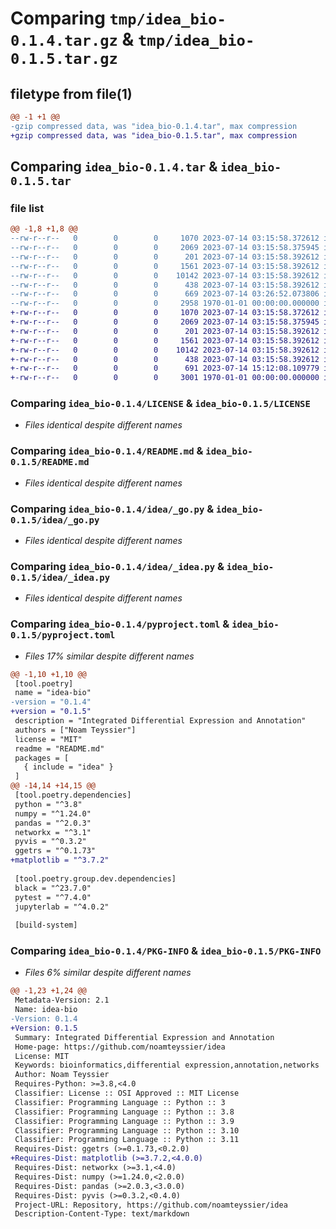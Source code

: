 # Comparing `tmp/idea_bio-0.1.4.tar.gz` & `tmp/idea_bio-0.1.5.tar.gz`

## filetype from file(1)

```diff
@@ -1 +1 @@
-gzip compressed data, was "idea_bio-0.1.4.tar", max compression
+gzip compressed data, was "idea_bio-0.1.5.tar", max compression
```

## Comparing `idea_bio-0.1.4.tar` & `idea_bio-0.1.5.tar`

### file list

```diff
@@ -1,8 +1,8 @@
--rw-r--r--   0        0        0     1070 2023-07-14 03:15:58.372612 idea_bio-0.1.4/LICENSE
--rw-r--r--   0        0        0     2069 2023-07-14 03:15:58.375945 idea_bio-0.1.4/README.md
--rw-r--r--   0        0        0      201 2023-07-14 03:15:58.392612 idea_bio-0.1.4/idea/__init__.py
--rw-r--r--   0        0        0     1561 2023-07-14 03:15:58.392612 idea_bio-0.1.4/idea/_go.py
--rw-r--r--   0        0        0    10142 2023-07-14 03:15:58.392612 idea_bio-0.1.4/idea/_idea.py
--rw-r--r--   0        0        0      438 2023-07-14 03:15:58.392612 idea_bio-0.1.4/idea/_utils.py
--rw-r--r--   0        0        0      669 2023-07-14 03:26:52.073806 idea_bio-0.1.4/pyproject.toml
--rw-r--r--   0        0        0     2958 1970-01-01 00:00:00.000000 idea_bio-0.1.4/PKG-INFO
+-rw-r--r--   0        0        0     1070 2023-07-14 03:15:58.372612 idea_bio-0.1.5/LICENSE
+-rw-r--r--   0        0        0     2069 2023-07-14 03:15:58.375945 idea_bio-0.1.5/README.md
+-rw-r--r--   0        0        0      201 2023-07-14 03:15:58.392612 idea_bio-0.1.5/idea/__init__.py
+-rw-r--r--   0        0        0     1561 2023-07-14 03:15:58.392612 idea_bio-0.1.5/idea/_go.py
+-rw-r--r--   0        0        0    10142 2023-07-14 03:15:58.392612 idea_bio-0.1.5/idea/_idea.py
+-rw-r--r--   0        0        0      438 2023-07-14 03:15:58.392612 idea_bio-0.1.5/idea/_utils.py
+-rw-r--r--   0        0        0      691 2023-07-14 15:12:08.109779 idea_bio-0.1.5/pyproject.toml
+-rw-r--r--   0        0        0     3001 1970-01-01 00:00:00.000000 idea_bio-0.1.5/PKG-INFO
```

### Comparing `idea_bio-0.1.4/LICENSE` & `idea_bio-0.1.5/LICENSE`

 * *Files identical despite different names*

### Comparing `idea_bio-0.1.4/README.md` & `idea_bio-0.1.5/README.md`

 * *Files identical despite different names*

### Comparing `idea_bio-0.1.4/idea/_go.py` & `idea_bio-0.1.5/idea/_go.py`

 * *Files identical despite different names*

### Comparing `idea_bio-0.1.4/idea/_idea.py` & `idea_bio-0.1.5/idea/_idea.py`

 * *Files identical despite different names*

### Comparing `idea_bio-0.1.4/pyproject.toml` & `idea_bio-0.1.5/pyproject.toml`

 * *Files 17% similar despite different names*

```diff
@@ -1,10 +1,10 @@
 [tool.poetry]
 name = "idea-bio"
-version = "0.1.4"
+version = "0.1.5"
 description = "Integrated Differential Expression and Annotation"
 authors = ["Noam Teyssier"]
 license = "MIT"
 readme = "README.md"
 packages = [
   { include = "idea" }
 ]
@@ -14,14 +14,15 @@
 [tool.poetry.dependencies]
 python = "^3.8"
 numpy = "^1.24.0"
 pandas = "^2.0.3"
 networkx = "^3.1"
 pyvis = "^0.3.2"
 ggetrs = "^0.1.73"
+matplotlib = "^3.7.2"
 
 [tool.poetry.group.dev.dependencies]
 black = "^23.7.0"
 pytest = "^7.4.0"
 jupyterlab = "^4.0.2"
 
 [build-system]
```

### Comparing `idea_bio-0.1.4/PKG-INFO` & `idea_bio-0.1.5/PKG-INFO`

 * *Files 6% similar despite different names*

```diff
@@ -1,23 +1,24 @@
 Metadata-Version: 2.1
 Name: idea-bio
-Version: 0.1.4
+Version: 0.1.5
 Summary: Integrated Differential Expression and Annotation
 Home-page: https://github.com/noamteyssier/idea
 License: MIT
 Keywords: bioinformatics,differential expression,annotation,networks
 Author: Noam Teyssier
 Requires-Python: >=3.8,<4.0
 Classifier: License :: OSI Approved :: MIT License
 Classifier: Programming Language :: Python :: 3
 Classifier: Programming Language :: Python :: 3.8
 Classifier: Programming Language :: Python :: 3.9
 Classifier: Programming Language :: Python :: 3.10
 Classifier: Programming Language :: Python :: 3.11
 Requires-Dist: ggetrs (>=0.1.73,<0.2.0)
+Requires-Dist: matplotlib (>=3.7.2,<4.0.0)
 Requires-Dist: networkx (>=3.1,<4.0)
 Requires-Dist: numpy (>=1.24.0,<2.0.0)
 Requires-Dist: pandas (>=2.0.3,<3.0.0)
 Requires-Dist: pyvis (>=0.3.2,<0.4.0)
 Project-URL: Repository, https://github.com/noamteyssier/idea
 Description-Content-Type: text/markdown
```

